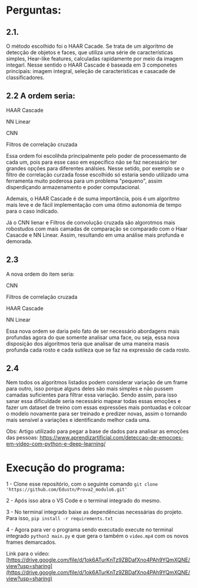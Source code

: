 # Perguntas:
## 2.1. 

O método escolhido foi o HAAR Cacade. Se trata de um algoritmo de detecção de objetos e faces, que utiliza uma série de características simples, Hear-like features, calculadas rapidamente por meio da imagem integarl. Nesse sentido o HAAR Cascade é baseada em 3 componetes principais: imagem integral, seleção de características e casacade de classificadores.

## 2.2 A ordem seria: 

HAAR Cascade

NN Linear

CNN

Filtros de correlação cruzada

Essa ordem foi escolihda principalmente pelo poder de processemanto de cada um, pois para esse caso em específico não se faz necessário ter grandes opções para diferentes análsies. Nesse setido, por exemplo se o filtro de correlação curzada fosse escolhido só estaria sendo utilizado uma ferramenta muito poderosa para um problema "pequeno", assim disperdiçando armazenamento e poder computacional.

Ademais, o HAAR Cascade é de suma importância, pois é um algoritmo mais leve e de fácil implementação com uma ótimo autonomia de tempo para o caso indicado.

Já o CNN lienar e Filtros de convolução cruzada são algorotmos mais robostudos com mais camadas de comparação se comparado com o Haar Casacde e NN Linear. Assim, resultando em uma análise mais profunda e demorada. 

## 2.3 

A nova ordem do item seria: 

CNN

Filtros de correlação cruzada

HAAR Cascade

NN Linear


Essa nova ordem se daria pelo fato de ser necessário abordagens mais profundas agora do que somente analisar uma face, ou seja, essa nova disposição dos algoritmos teria que analisar de uma maneira masis profunda cada rosto e cada sutileza que se faz na expressão de cada rosto.

## 2.4 
Nem todos os algoritmos listados podem considerar variação de um frame para outro, isso porque alguns deles são mais simples e não pussem camadas suficientes para filtrar essa variação. Sendo assim, para isso sanar essa dificuldade seria necessário mapear todas essas emoções e fazer um dataset de treino com essas expressões mais pontuadas e colcoar o modelo novamente para ser treinado e predizer novas, assim o tornando mais sensível a variações e identificando melhor cada uma.


Obs: Artigo utilizado para pegar a base de dados para analisar as emoções das pessoas: https://www.aprendizartificial.com/deteccao-de-emocoes-em-video-com-python-e-deep-learning/



# Execução do programa:
1 - Clone esse repositório, com o seguinte comando `git clone 'https://github.com/Edustn/Prova2_modulo6.git'`

2 - Após isso abra o VS Code e o terminal integrado do mesmo. 

3 - No terminal integrado baixe as dependências necessárias do projeto. Para isso, `pip install -r requirements.txt`

4 - Agora para ver o programa sendo executado execute no terminal integrado `python3 main.py` e que gera o também o `video.mp4` com os novos frames demarcados.

Link para o vídeo: [https://drive.google.com/file/d/1ok6ATurKnTz9ZBDafXno4PAh9YQmXQNE/view?usp=sharing](https://drive.google.com/file/d/1ok6ATurKnTz9ZBDafXno4PAh9YQmXQNE/view?usp=sharing)